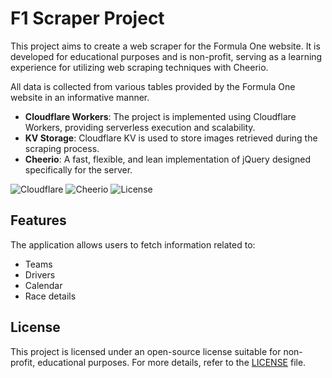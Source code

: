 # F1 Scraper Project

This project aims to create a web scraper for the Formula One website. It is developed for educational purposes and is non-profit, serving as a learning experience for utilizing web scraping techniques with Cheerio.

All data is collected from various tables provided by the Formula One website in an informative manner.

- **Cloudflare Workers**: The project is implemented using Cloudflare Workers, providing serverless execution and scalability.
- **KV Storage**: Cloudflare KV is used to store images retrieved during the scraping process.
- **Cheerio**: A fast, flexible, and lean implementation of jQuery designed specifically for the server.

![Cloudflare](https://img.shields.io/badge/Technology-Cloudflare-blue)
![Cheerio](https://img.shields.io/badge/Scraper-Cheerio-green)
![License](https://img.shields.io/badge/License-Non--Profit%20Educational%20Use-lightgrey)

## Features

The application allows users to fetch information related to:
- Teams
- Drivers
- Calendar
- Race details

## License 

This project is licensed under an open-source license suitable for non-profit, educational purposes. For more details, refer to the [LICENSE](./license) file.

